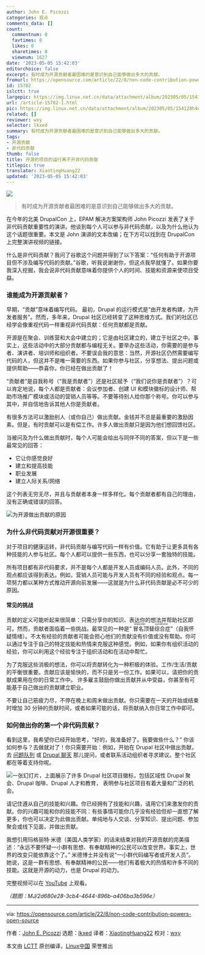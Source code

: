 ```yaml
---
author: John E. Picozzi
categories: 观点
comments_data: []
count:
  commentnum: 0
  favtimes: 0
  likes: 0
  sharetimes: 0
  viewnum: 1627
date: '2023-05-05 15:42:03'
editorchoice: false
excerpt: 有时成为开源贡献者最困难的是意识到自己能够做出多大的贡献。
fromurl: https://opensource.com/article/22/8/non-code-contribution-powers-open-source
id: 15782
islctt: true
largepic: https://img.linux.net.cn/data/attachment/album/202305/05/154128h4u6dglanai41d14.png
url: /article-15782-1.html
pic: https://img.linux.net.cn/data/attachment/album/202305/05/154128h4u6dglanai41d14.png.thumb.jpg
related: []
reviewer: wxy
selector: lkxed
summary: 有时成为开源贡献者最困难的是意识到自己能够做出多大的贡献。
tags:
- 开源贡献
- 非代码贡献
thumb: false
title: 开源的项目的运行离不开非代码贡献
titlepic: true
translator: XiaotingHuang22
updated: '2023-05-05 15:42:03'
---
```


![](https://img.linux.net.cn/data/attachment/album/202305/05/154128h4u6dglanai41d14.png)



> 
> 有时成为开源贡献者最困难的是意识到自己能够做出多大的贡献。
> 
> 
> 


在今年的北美 DrupalCon 上，EPAM 解决方案架构师 John Picozzi 发表了关于非代码贡献重要性的演讲。他谈到每个人可以参与非代码贡献，以及为什么他认为这个话题很重要。本文是 John 演讲的文本改编；在下方可以找到在 DrupalCon 上完整演讲视频的链接。


什么是非代码贡献？我问了谷歌这个问题并得到了以下答案：“任何有助于开源项目但不涉及编写代码的贡献。”谷歌，听我说谢谢你，但这点我早就懂了。如果你要我深入挖掘，我会说非代码贡献意味着你提供个人的时间、技能和资源来使项目受益。


### 谁能成为开源贡献者？


早期，“贡献”意味着编写代码。 最初，Drupal 的运行模式是“由开发者构建，为开发者服务”。然而，多年来，Drupal 社区已经转变了这种思维方式。我们的社区已经学会像重视代码一样重视非代码贡献：任何贡献都是贡献。


开源是在聚会、训练营和大会中建立的；它是由社区建立的，建立于社区之中。事实上，这些活动中的大部分贡献都与编程无关。要举办这些活动，你需要的是参与者、演讲者、培训师和组织者。不要误会我的意思：当然，开源社区仍然需要编写代码的人，但这并不是唯一需要的东西。如果你参与社区，分享想法、提出问题或提供帮助——恭喜你，你已经在做出贡献了！


“贡献者”是自我称号（“我是贡献者”）还是社区赋予（“我们说你是贡献者”）？可以肯定地说，每个人都是贡献者：会议参加者、创建 UI 和模块徽标的设计师、帮助市场推广模块或活动的营销人员等等。不要等待别人给你那个称号。你可以参与其中，并自信地告诉其他人你是贡献者。


有很多方法可以激励别人（或你自己）做出贡献。金钱并不总是最重要的激励因素。但是，有时贡献可以是有偿工作。许多人做出贡献只是因为他们想回馈社区。


当被问及为什么做出贡献时，每个人可能会给出与同伴不同的答案，但以下是一些最常见的回答：


* 它让你感觉良好
* 建立和提高技能
* 职业发展
* 建立人际关系/网络


这个列表无穷无尽，并且与贡献者本身一样多样化。每个贡献者都有自己的理由，没有正确或错误的回答。


![为开源做出贡献的原因](https://img.linux.net.cn/data/attachment/album/202305/05/154204cvwwcce39vplcevn.jpg)


### 为什么非代码贡献对开源很重要？


对于项目的健康运转，非代码贡献与编写代码一样有价值。它有助于让更多具有各种技能的人参与社区。每个人都可以提供一些东西，也可以分享一套独特的技能。


所有项目都有非代码要求，并不是每个人都是开发人员或编码人员。此外，不同的观点都应该得到表达。例如，营销人员可能与开发人员有不同的经验和观点。每一项努力都以某种方式推动开源向前发展——这就是为什么非代码贡献是必不可少的原因。


#### 常见的挑战


贡献的定义可能听起来很简单：只需分享你的知识、表达你的想法并帮助社区即可。然而，贡献者面临着一些挑战。最常见的一种是“<ruby> 冒名顶替综合症 <rt>  imposter syndrome </rt></ruby>”（自我怀疑情绪）。不太有经验的贡献者可能会担心他们的贡献没有价值或没有帮助。你可以通过专注于自己的特定技能和热情来克服这种感觉。例如，如果你有组织活动的经验，你可以利用这个经验专注于组织活动和在活动中帮忙。


为了克服这些消极的想法，你可以将贡献转化为一种积极的体验。工作/生活/贡献的平衡很重要。贡献应该是愉快的，而不只是另一份工作。如果可以，请把你的贡献成果用在你的日常工作中。 许多雇主鼓励你做出贡献并从中受益，你甚至有可能基于自己做出的贡献建立职业。


不要让自己筋疲力尽，不停在晚上和周末做出贡献。你只需要在一天的开始或结束时增加 30 分钟的贡献时间，或者如果可能的话，将贡献纳入你日常工作中即可。


### 如何做出你的第一个非代码贡献？


看到这里，我希望你已经开始思考，“好的，我准备好了。我要做些什么？” 你该如何参与？去做就对了！你只需要开始：例如，开始在 Drupal 社区中做出贡献，去 [问题队列](https://www.drupal.org/project/issues/drupal?categories=All) 或 [Drupal 聊天](https://www.drupal.org/community/contributor-guide/reference-information/talk/tools/slack) 那儿提问，或者联系活动组织者寻求建议。整个社区都在等着支持你呢。


![一张幻灯片，上面展示了许多 Drupal 社区项目徽标，包括区域性 Drupal 聚会、Drupal 咖啡、Drupal 人才和教育， 表明参与社区项目有着大量和广泛的机会。](https://img.linux.net.cn/data/attachment/album/202305/05/154205czu589507ghpzr0z.png)


请记住遵从自己的技能和兴趣。你已经拥有了技能和兴趣，请用它们来激发你的贡献。你的兴趣可能和你的技能不同：有些事情可能你几乎没有经验但却一直想了解更多，你也可以决定为此做出贡献。单纯地与人交谈、分享知识、提出问题、参加聚会或线下见面，并做出贡献。


我想引用玛格丽特·米德（美国人类学家）的话来结束对我的开源贡献的完美描述：“永远不要怀疑一小群有思想、有奉献精神的公民可以改变世界。事实上，世界的改变只能依靠这个了。” 米德博士并没有说“一小群代码编写者或开发人员”。 她说，这是一群有思想、有奉献精神的公民——他们有着极大的热情和许多不同的技能。这就是开源的动力，也是 Drupal 的动力。


完整视频可以在 [YouTube](https://www.youtube.com/watch?v=NwNqfpISMPM) 上观看。


*（题图：MJ/2d680e28-3cb4-4644-896b-a406ba3b596e）*




---


via: <https://opensource.com/article/22/8/non-code-contribution-powers-open-source>


作者：[John E. Picozzi](https://opensource.com/users/johnpicozzi) 选题：[lkxed](https://github.com/lkxed) 译者：[XiaotingHuang22](https://github.com/XiaotingHuang22) 校对：[wxy](https://github.com/wxy)


本文由 [LCTT](https://github.com/LCTT/TranslateProject) 原创编译，[Linux中国](https://linux.cn/) 荣誉推出